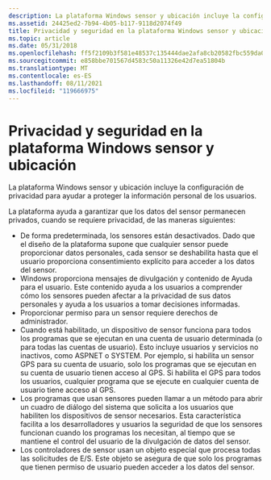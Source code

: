 ```yaml
---
description: La plataforma Windows sensor y ubicación incluye la configuración de privacidad para ayudar a proteger la información personal de los usuarios.
ms.assetid: 24425ed2-7b94-4b05-b117-9118d2074f49
title: Privacidad y seguridad en la plataforma Windows sensor y ubicación
ms.topic: article
ms.date: 05/31/2018
ms.openlocfilehash: ff5f2109b3f581e48537c135444dae2afa8cb20582fbc559da01809d77e11e4f
ms.sourcegitcommit: e858bbe701567d4583c50a11326e42d7ea51804b
ms.translationtype: MT
ms.contentlocale: es-ES
ms.lasthandoff: 08/11/2021
ms.locfileid: "119666975"
---
```

# <a name="privacy-and-security-in-the-windows-sensor-and-location-platform"></a>Privacidad y seguridad en la plataforma Windows sensor y ubicación

La plataforma Windows sensor y ubicación incluye la configuración de privacidad para ayudar a proteger la información personal de los usuarios.

La plataforma ayuda a garantizar que los datos del sensor permanecen privados, cuando se requiere privacidad, de las maneras siguientes:

-   De forma predeterminada, los sensores están desactivados. Dado que el diseño de la plataforma supone que cualquier sensor puede proporcionar datos personales, cada sensor se deshabilita hasta que el usuario proporciona consentimiento explícito para acceder a los datos del sensor.
-   Windows proporciona mensajes de divulgación y contenido de Ayuda para el usuario. Este contenido ayuda a los usuarios a comprender cómo los sensores pueden afectar a la privacidad de sus datos personales y ayuda a los usuarios a tomar decisiones informadas.
-   Proporcionar permiso para un sensor requiere derechos de administrador.
-   Cuando está habilitado, un dispositivo de sensor funciona para todos los programas que se ejecutan en una cuenta de usuario determinada (o para todas las cuentas de usuario). Esto incluye usuarios y servicios no inactivos, como ASPNET o SYSTEM. Por ejemplo, si habilita un sensor GPS para su cuenta de usuario, solo los programas que se ejecutan en su cuenta de usuario tienen acceso al GPS. Si habilita el GPS para todos los usuarios, cualquier programa que se ejecute en cualquier cuenta de usuario tiene acceso al GPS.
-   Los programas que usan sensores pueden llamar a un método para abrir un cuadro de diálogo del sistema que solicita a los usuarios que habiliten los dispositivos de sensor necesarios. Esta característica facilita a los desarrolladores y usuarios la seguridad de que los sensores funcionan cuando los programas los necesitan, al tiempo que se mantiene el control del usuario de la divulgación de datos del sensor.
-   Los controladores de sensor usan un objeto especial que procesa todas las solicitudes de E/S. Este objeto se asegura de que solo los programas que tienen permiso de usuario pueden acceder a los datos del sensor.

 

 



